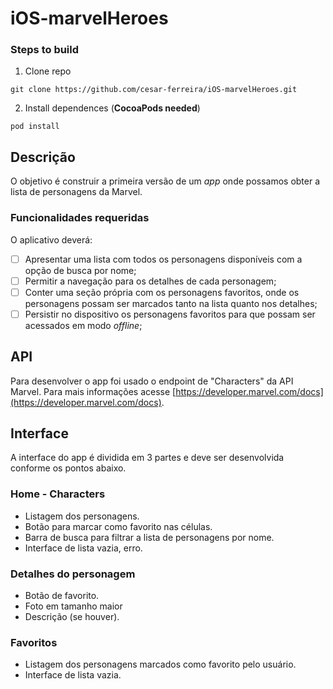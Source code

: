 # iOS-marvelHeroes

### Steps to build
1. Clone repo 
```
git clone https://github.com/cesar-ferreira/iOS-marvelHeroes.git
```
2. Install dependences (**CocoaPods needed**)
```
pod install
```

## Descrição
O objetivo é construir a primeira versão de um *app* onde possamos obter a lista de personagens da Marvel.

### Funcionalidades requeridas

O aplicativo deverá:

- [ ] Apresentar uma lista com todos os personagens disponíveis com a opção de busca por nome;
- [ ] Permitir a navegação para os detalhes de cada personagem;
- [ ] Conter uma seção própria com os personagens favoritos, onde os personagens possam ser marcados tanto na lista quanto nos detalhes;
- [ ] Persistir no dispositivo os personagens favoritos para que possam ser acessados em modo *offline*; 

## API
Para desenvolver o app foi usado o endpoint de "Characters" da API Marvel. Para mais informações acesse [https://developer.marvel.com/docs](https://developer.marvel.com/docs).

## Interface
A interface do app é dividida em 3 partes e deve ser desenvolvida conforme os pontos abaixo.

### Home - Characters
* Listagem dos personagens.
* Botão para marcar como favorito nas células.
* Barra de busca para filtrar a lista de personagens por nome.
* Interface de lista vazia, erro.

### Detalhes do personagem
* Botão de favorito.
* Foto em tamanho maior
* Descrição (se houver).

### Favoritos
* Listagem dos personagens marcados como favorito pelo usuário.
* Interface de lista vazia.

